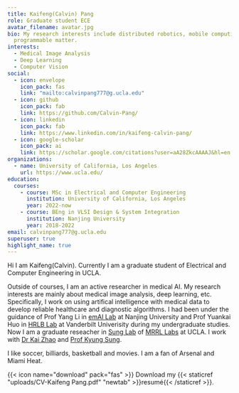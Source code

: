 ```yaml
---
title: Kaifeng(Calvin) Pang
role: Graduate student ECE
avatar_filename: avatar.jpg
bio: My research interests include distributed robotics, mobile computing and
  programmable matter.
interests:
  - Medical Image Analysis
  - Deep Learning
  - Computer Vision
social:
  - icon: envelope
    icon_pack: fas
    link: "mailto:calvinpang777@g.ucla.edu"
  - icon: github
    icon_pack: fab
    link: https://github.com/Calvin-Pang/
  - icon: linkedin
    icon_pack: fab
    link: https://www.linkedin.com/in/kaifeng-calvin-pang/
  - icon: google-scholar
    icon_pack: ai
    link: https://scholar.google.com/citations?user=aA28ZkcAAAAJ&hl=en
organizations:
  - name: University of California, Los Angeles
    url: https://www.ucla.edu/
education:
  courses:
    - course: MSc in Electrical and Computer Engineering    
      institution: University of California, Los Angeles
      year: 2022-now
    - course: BEng in VLSI Design & System Integration
      institution: Nanjing University
      year: 2018-2022
email: calvinpang777@g.ucla.edu
superuser: true
highlight_name: true
---
```


Hi I am Kaifeng(Calvin). Currently I am a graduate student of Electrical and Computer Engineering in UCLA. 

Outside of courses, I am an active researcher in medical AI. My research interests are mainly about medical image analysis, deep learning, etc. Specifically, I work on using artifical intelligence with medical data to develop reliable healthcare and diagnostic algorithms. I had been under the guidance of Prof Yang Li in [emAI Lab](https://nju-ee.github.io/) at Nanjing University and Prof Yuankai Huo in [HRLB Lab](https://hrlblab.github.io/) at Vanderbilt Univerisity during my undergraduate studies. Now I am a graduate reseacher in [Sung Lab](https://mrrl.ucla.edu/sunglab/) of [MRRL Labs](https://mrrl.ucla.edu/pages/) at UCLA. I work with [Dr Kai Zhao](https://kaizhao.net/) and [Prof Kyung Sung](http://kyungs.bol.ucla.edu/Site/Home.html).

I like soccer, billiards, basketball and movies. I am a fan of Arsenal and Miami Heat.


{{< icon name="download" pack="fas" >}} Download my {{< staticref "uploads/CV-Kaifeng Pang.pdf" "newtab" >}}resumé{{< /staticref >}}.
